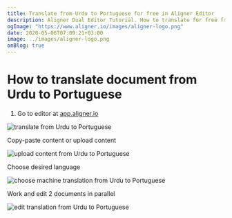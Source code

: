 ```yaml
---
title: Translate from Urdu to Portuguese for free in Aligner Editor
description: Aligner Dual Editor Tutorial. How to translate for free from Urdu to Portuguese. Aligner is multilingual document management platform. 
ogImage: "https://www.aligner.io/images/aligner-logo.png"
date: 2020-05-06T07:09:21+03:00
image: ../images/aligner-logo.png
onBlog: true
---
```


# How to translate document from Urdu to Portuguese

1. Go to editor at [app.aligner.io](https://app.aligner.io "Aligner App web page")

![translate from Urdu to Portuguese](../aligner-blank-editor.png "translate from Urdu to Portuguese")

Copy-paste content or upload content

![upload content from Urdu to Portuguese](../aligner-uploaded-document.png "upload content from Urdu to Portuguese")

Choose desired language

![choose machine translation from Urdu to Portuguese](../aligner-language-dropdown.png "choose machine translation from Urdu to Portuguese")

Work and edit 2 documents in parallel

![edit translation from Urdu to Portuguese](../aligner-double-sitded-editor.png "edit translation from Urdu to Portuguese")

